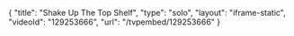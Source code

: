 {
    "title": "Shake Up The Top Shelf",
    "type": "solo",
    "layout": "iframe-static",
    "videoId": "129253666",
    "url": "\/tvpembed\/129253666"
}